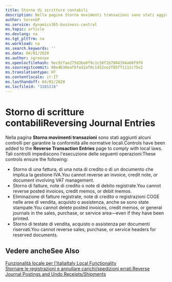 ```yaml
---
title: Storno di scritture contabili
description: Nella pagina Storna movimenti transazioni sono stati aggiunti alcuni controlli per garantire la conformità alle normative locali.
author: SorenGP
ms.service: dynamics365-business-central
ms.topic: article
ms.devlang: na
ms.tgt_pltfrm: na
ms.workload: na
ms.search.keywords: ''
ms.date: 04/01/2020
ms.author: sgroespe
ms.openlocfilehash: 9ec92fae275d3be0f9c1c58f2b7884394a68f9f0
ms.sourcegitcommit: 88e4b30eaf6fa32af0c1452ce2f85ff1111c75e2
ms.translationtype: HT
ms.contentlocale: it-IT
ms.lasthandoff: 04/01/2020
ms.locfileid: "3181116"
---
```

# <a name="reversing-journal-entries"></a><span data-ttu-id="277c5-103">Storno di scritture contabili</span><span class="sxs-lookup"><span data-stu-id="277c5-103">Reversing Journal Entries</span></span>
<span data-ttu-id="277c5-104">Nella pagina **Storna movimenti transazioni** sono stati aggiunti alcuni controlli per garantire la conformità alle normative locali.</span><span class="sxs-lookup"><span data-stu-id="277c5-104">Controls have been added to the **Reverse Transaction Entries** page to comply with local laws.</span></span> <span data-ttu-id="277c5-105">Tali controlli impediscono l'esecuzione delle seguenti operazioni:</span><span class="sxs-lookup"><span data-stu-id="277c5-105">These controls ensure the following:</span></span>  

- <span data-ttu-id="277c5-106">Storno di una fattura, di una nota di credito o di un documento che implica la gestione IVA.</span><span class="sxs-lookup"><span data-stu-id="277c5-106">You cannot reverse an invoice, credit note, or document involving VAT management.</span></span>  
- <span data-ttu-id="277c5-107">Storno di fatture, note di credito o note di debito registrate.</span><span class="sxs-lookup"><span data-stu-id="277c5-107">You cannot reverse posted invoices, credit memos, or debit memos.</span></span>  
- <span data-ttu-id="277c5-108">Eliminazione di fatture registrate, note di credito o registrazioni COGE nelle aree di vendita, acquisto o assistenza, anche se sono state stampate.</span><span class="sxs-lookup"><span data-stu-id="277c5-108">You cannot delete posted invoices, credit memos, or general journals in the sales, purchase, or service area—even if they have been printed.</span></span>  
- <span data-ttu-id="277c5-109">Storno di testate di vendita, acquisto o assistenza per documenti riservati.</span><span class="sxs-lookup"><span data-stu-id="277c5-109">You cannot reverse sales, purchase, or service headers for reserved documents.</span></span>  

## <a name="see-also"></a><span data-ttu-id="277c5-110">Vedere anche</span><span class="sxs-lookup"><span data-stu-id="277c5-110">See Also</span></span>  
  [<span data-ttu-id="277c5-111">Funzionalità locale per l'Italia</span><span class="sxs-lookup"><span data-stu-id="277c5-111">Italy Local Functionality</span></span>](italy-local-functionality.md)  
  [<span data-ttu-id="277c5-112">Stornare le registrazioni e annullare carichi/spedizioni errati.</span><span class="sxs-lookup"><span data-stu-id="277c5-112">Reverse Journal Postings and Undo Receipts/Shipments</span></span>](../../finance-how-reverse-journal-posting.md)
